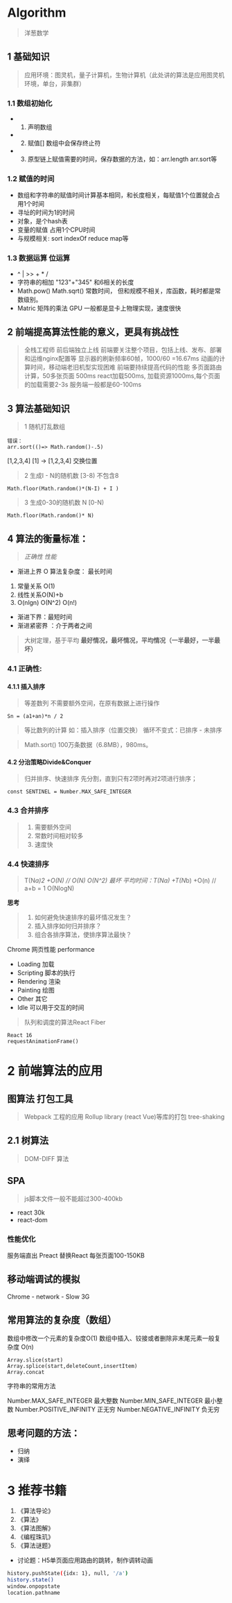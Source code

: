 # Algorithm
> 洋葱数学
## 1 基础知识
> 应用环境：图灵机，量子计算机，生物计算机（此处讲的算法是应用图灵机环境，单台，非集群）
### 1.1 数组初始化
- 1. 声明数组
- 2. 赋值[] 数组中会保存终止符
- 3. 原型链上赋值需要的时间，保存数据的方法，如：arr.length arr.sort等

### 1.2 赋值的时间
- 数组和字符串的赋值时间计算基本相同，和长度相关，每赋值1个位置就会占用1个时间
- 寻址的时间为1的时间
- 对象，是个hash表
- 变量的赋值 占用1个CPU时间
- 与规模相关: sort indexOf reduce map等

### 1.3 数据运算 位运算
- ^ | >> + * /
- 字符串的相加 "123"+"345" 和6相关的长度
- Math.pow() Math.sqrt() 常数时间， 但和规模不相关，库函数，耗时都是常数级别。
- Matric 矩阵的乘法 GPU 一般都是显卡上物理实现，速度很快

## 2 前端提高算法性能的意义，更具有挑战性
> 全栈工程师
> 前后端独立上线
> 前端要关注整个项目，包括上线、发布、部署和运维nginx配置等
> 显示器的刷新频率60帧，1000/60 =16.67ms 动画的计算时间，移动端老旧机型实现困难
> 前端要持续提高代码的性能
> 多页面路由计算，50多张页面 500ms react加载500ms, 加载资源1000ms,每个页面的加载需要2-3s
> 服务端一般都是60-100ms

## 3 算法基础知识

> 1 随机打乱数组
```
错误：
arr.sort(()=> Math.random()-.5) 
```
[1,2,3,4]
[1] -> [1,2,3,4] 交换位置
> 2 生成I - N的随机数 [3-8) 不包含8 
```
Math.floor(Math.random()*(N-I) + I )
```
> 3 生成0-30的随机数 N  [0-N)
```
Math.floor(Math.random()* N)
```

## 4 算法的衡量标准：
> *正确性* *性能*
- 渐进上界 O 算法复杂度： 最长时间
1. 常量关系 O(1)
2. 线性关系O(N)+b 
3. O(nlgn) O(N^2) O(n!)
- 渐进下界：最短时间
- 渐进紧密界 ：介于两者之间
> 大树定理，基于平均
**最好情况，最坏情况，平均情况（一半最好，一半最坏）**

### 4.1 正确性:
#### 4.1.1 插入排序
> 等差数列
> 不需要额外空间，在原有数据上进行操作
```
Sn = (a1+an)*n / 2

```
> 等比数列的计算
> 如：插入排序（位置交换）
> 循环不变式：已排序 -  未排序

> Math.sort() 100万条数据（6.8MB），980ms。

#### 4.2 分治策略Divide&Conquer
> 归并排序、快速排序
> 先分割，直到只有2项时再对2项进行排序；

<!-- Number.MAX_SAFE_INTEGER  9007199254740991 -->
`const SENTINEL = Number.MAX_SAFE_INTEGER`

### 4.3 合并排序
> 1. 需要额外空间
> 2. 常数时间相对较多
> 3. 速度快

### 4.4 快速排序
> T(N*a)*2 +O(N)  // O(N)
> O(N^2) 最坏
> 平均时间：T(N*a) +T(N*b) +O(n) // a+b = 1   O(NlogN)

**思考**
> 1. 如何避免快速排序的最坏情况发生？
> 2. 插入排序如何归并排序？
> 3. 组合各排序算法，使排序算法最快？

Chrome 网页性能
performance
- Loading    加载
- Scripting  脚本的执行
- Rendering  渲染
- Painting   绘图
- Other      其它
- Idle       可以用于交互的时间

> 队列和调度的算法React Fiber
```
React 16 
requestAnimationFrame()
```
# 2 前端算法的应用

## 图算法 打包工具
> Webpack 工程的应用
> Rollup library (react Vue)等库的打包
tree-shaking 

## 2.1 树算法
> DOM-DIFF 算法

## SPA
> js脚本文件一般不能超过300-400kb
- react 30k
- react-dom 

### 性能优化
服务端直出
Preact 替换React
每张页面100-150KB 

## 移动端调试的模拟
Chrome - network - Slow 3G

## 常用算法的复杂度（数组）
数组中修改一个元素的复杂度O(1)
数组中插入、铰接或者删除非末尾元素一般复杂度 O(n)
```
Array.slice(start)
Array.splice(start,deleteCount,insertItem) 
Array.concat
```
字符串的常用方法

Number.MAX_SAFE_INTEGER   最大整数
Number.MIN_SAFE_INTEGER   最小整数
Number.POSITIVE_INFINITY  正无穷
Number.NEGATIVE_INFINITY  负无穷

## 思考问题的方法：
- 归纳
- 演绎

# 3 推荐书籍
1. 《算法导论》  
2. 《算法》  
3. 《算法图解》  
4. 《编程珠玑》  
5. 《算法谜题》  

- 讨论题：H5单页面应用路由的跳转，制作调转动画
```sh
history.pushState({idx: 1}, null, '/a')  
history.state()  
window.onpopstate  
location.pathname  
```
